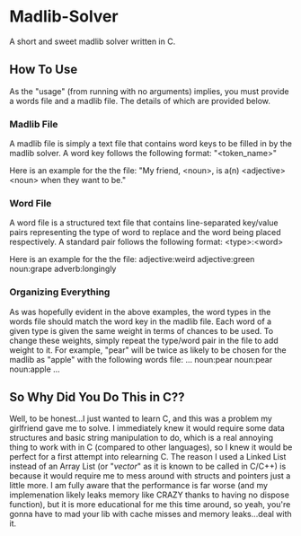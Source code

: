 # Madlib-Solver
A short and sweet madlib solver written in C. 


## How To Use
As the "usage" (from running with no arguments) implies, you must provide a words file and a madlib file. The details of which are provided below.


### Madlib File
A madlib file is simply a text file that contains word keys to be filled in by the madlib solver. A word key follows the following format:
"\<token\_name\>"

Here is an example for the the file: "My friend, \<noun\>, is a(n) \<adjective\> \<noun\> when they want to be."


### Word File
A word file is a structured text file that contains line-separated key/value pairs representing the type of word to replace and the word being placed respectively. A standard pair follows the following format:
\<type\>:\<word\>

Here is an example for the the file:
adjective:weird
adjective:green
noun:grape
adverb:longingly


### Organizing Everything
As was hopefully evident in the above examples, the word types in the words file should match the word key in the madlib file. Each word of a given type is given the same weight in terms of chances to be used. To change these weights, simply repeat the type/word pair in the file to add weight to it. For example, "pear" will be twice as likely to be chosen for the madlib as "apple" with the following words file:
...
noun:pear
noun:pear
noun:apple
...


## So Why Did You Do This in C??
Well, to be honest...I just wanted to learn C, and this was a problem my girlfriend gave me to solve. I immediately knew it would require some data structures and basic string manipulation to do, which is a real annoying thing to work with in C (compared to other languages), so I knew it would be perfect for a first attempt into relearning C. The reason I used a Linked List instead of an Array List (or "*vector*" as it is known to be called in C/C++) is because it would require me to mess around with structs and pointers just a little more. I am fully aware that the performance is far worse (and my implemenation likely leaks memory like CRAZY thanks to having no dispose function), but it is more educational for me this time around, so yeah, you're gonna have to mad your lib with cache misses and memory leaks...deal with it.
